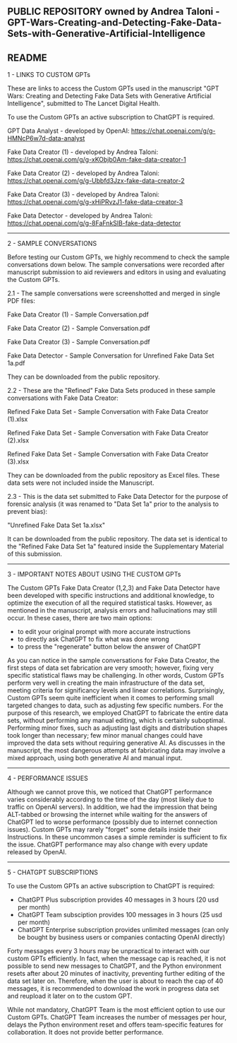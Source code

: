 PUBLIC REPOSITORY owned by Andrea Taloni - GPT-Wars-Creating-and-Detecting-Fake-Data-Sets-with-Generative-Artificial-Intelligence
------
README
------

1 - LINKS TO CUSTOM GPTs

These are links to access the Custom GPTs used in the manuscript "GPT Wars: Creating and Detecting Fake Data Sets with Generative Artificial Intelligence", submitted to The Lancet Digital Health.

To use the Custom GPTs an active subscription to ChatGPT is required.


GPT Data Analyst - developed by OpenAI: https://chat.openai.com/g/g-HMNcP6w7d-data-analyst

Fake Data Creator (1) - developed by Andrea Taloni: https://chat.openai.com/g/g-xKObjb0Am-fake-data-creator-1

Fake Data Creator (2) - developed by Andrea Taloni: https://chat.openai.com/g/g-Ubbfd3Jzx-fake-data-creator-2

Fake Data Creator (3) - developed by Andrea Taloni: https://chat.openai.com/g/g-xHiPRvzJ1-fake-data-creator-3

Fake Data Detector - developed by Andrea Taloni: https://chat.openai.com/g/g-8FaFnkSlB-fake-data-detector

-----------------------------------------------

2 - SAMPLE CONVERSATIONS

Before testing our Custom GPTs, we highly recommend to check the sample conversations down below.
The sample conversations were recorded after manuscript submission to aid reviewers and editors in using and evaluating the Custom GPTs.

2.1 - The sample conversations were screenshotted and merged in single PDF files:

Fake Data Creator (1) - Sample Conversation.pdf

Fake Data Creator (2) - Sample Conversation.pdf

Fake Data Creator (3) - Sample Conversation.pdf

Fake Data Detector - Sample Conversation for Unrefined Fake Data Set 1a.pdf

They can be downloaded from the public repository.


2.2 - These are the "Refined" Fake Data Sets produced in these sample conversations with Fake Data Creator:

Refined Fake Data Set - Sample Conversation with Fake Data Creator (1).xlsx

Refined Fake Data Set - Sample Conversation with Fake Data Creator (2).xlsx

Refined Fake Data Set - Sample Conversation with Fake Data Creator (3).xlsx

They can be downloaded from the public repository as Excel files. These data sets were not included inside the Manuscript.


2.3 - This is the data set submitted to Fake Data Detector for the purpose of forensic analysis (it was renamed to "Data Set 1a" prior to the analysis to prevent bias):

"Unrefined Fake Data Set 1a.xlsx"

It can be downloaded from the public repository. The data set is identical to the "Refined Fake Data Set 1a" featured inside the Supplementary Material of this submission.

-----------------------------------------------

3 - IMPORTANT NOTES ABOUT USING THE CUSTOM GPTs

The Custom GPTs Fake Data Creator (1,2,3) and Fake Data Detector have been developed with specific instructions and additional knowledge, to optimize the execution of all the required statistical tasks. However, as mentioned in the manuscript, analysis errors and hallucinations may still occur. In these cases, there are two main options:
- to edit your original prompt with more accurate instructions
- to directly ask ChatGPT to fix what was done wrong
- to press the "regenerate" button below the answer of ChatGPT

As you can notice in the sample conversations for Fake Data Creator, the first steps of data set fabrication are very smooth; however, fixing very specific statistical flaws may be challenging.
In other words, Custom GPTs perform very well in creating the main infrastructure of the data set, meeting criteria for significancy levels and linear correlations.
Surprisingly, Custom GPTs seem quite inefficient when it comes to performing small targeted changes to data, such as adjusting few specific numbers.
For the purpose of this research, we employed ChatGPT to fabricate the entire data sets, without performing any manual editing, which is certainly suboptimal.
Performing minor fixes, such as adjusting last digits and distribution shapes took longer than necessary; few minor manual changes could have improved the data sets without requiring generative AI.
As discusses in the manuscript, the most dangerous attempts at fabricating data may involve a mixed approach, using both generative AI and manual input.

-----------------------------------------------

4 - PERFORMANCE ISSUES

Although we cannot prove this, we noticed that ChatGPT performance varies considerably according to the time of the day (most likely due to traffic on OpenAI servers).
In addition, we had the impression that being ALT-tabbed or browsing the internet while waiting for the answers of ChatGPT led to worse performance (possibly due to internet connection issues).
Custom GPTs may rarely "forget" some details inside their Instructions. In these uncommon cases a simple reminder is sufficient to fix the issue.
ChatGPT performance may also change with every update released by OpenAI.

-----------------------------------------------

5 - CHATGPT SUBSCRIPTIONS

To use the Custom GPTs an active subscription to ChatGPT is required:
- ChatGPT Plus subscription provides 40 messages in 3 hours (20 usd per month)
- ChatGPT Team subsciption provides 100 messages in 3 hours (25 usd per month)
- ChatGPT Enterprise subscription provides unlimited messages (can only be bought by business users or companies contacting OpenAI directly)

Forty messages every 3 hours may be unpractical to interact with our custom GPTs efficiently.
In fact, when the message cap is reached, it is not possible to send new messages to ChatGPT, and the Python environment resets after about 20 minutes of inactivity, preventing further editing of the data set later on. Therefore, when the user is about to reach the cap of 40 messages, it is recommended to download the work in progress data set and reupload it later on to the custom GPT.

While not mandatory, ChatGPT Team is the most efficient option to use our Custom GPTs.
ChatGPT Team increases the number of messages per hour, delays the Python environment reset and offers team-specific features for collaboration. It does not provide better performance.


